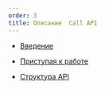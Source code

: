 ```yaml
---
order: 3
title: Описание  Call API
---
```


-  [Введение](./vvedenie)

-  [Приступая к работе](./pristupaya-k-rabote/_index)

-  [Структура API](./struktura-call-api/obschie-polya-dlya-vsekh-metodov)


